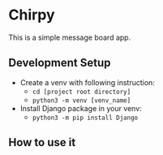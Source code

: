 # Chirpy

This is a simple message board app.

## Development Setup
* Create a venv with following instruction:
    * ```cd [project root directory]```
    * ```python3 -m venv [venv_name]```
* Install Django package in your venv:
    * ```python3 -m pip install Django```


## How to use it
